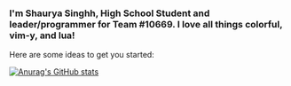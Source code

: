 ### I'm Shaurya Singhh, High School Student and leader/programmer for Team #10669. I love all things colorful, vim-y, and lua!

Here are some ideas to get you started:

[![Anurag's GitHub stats](https://github-readme-stats.vercel.app/api?username=shaunsingh)](https://github.com/anuraghazra/github-readme-stats)
